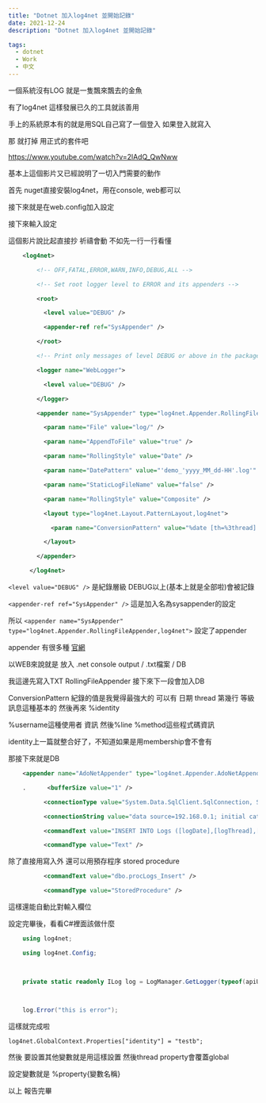 ```yaml
---
title: "Dotnet 加入log4net 並開始記錄"
date: 2021-12-24
description: "Dotnet 加入log4net 並開始記錄"

tags:
  - dotnet
  - Work
  - 中文
---
```


一個系統沒有LOG 就是一隻飄來飄去的金魚

有了log4net 這樣發展已久的工具就該善用

手上的系統原本有的就是用SQL自己寫了一個登入 如果登入就寫入

那 就打掉 用正式的套件吧

https://www.youtube.com/watch?v=2lAdQ_QwNww

基本上這個影片又已經說明了一切入門需要的動作

首先 nuget直接安裝log4net，用在console, web都可以

接下來就是在web.config加入設定

接下來輸入設定

這個影片說比起直接抄 祈禱會動 不如先一行一行看懂

    

    
```xml
    <log4net>

        <!-- OFF,FATAL,ERROR,WARN,INFO,DEBUG,ALL -->

        <!-- Set root logger level to ERROR and its appenders -->

        <root>

          <level value="DEBUG" />

          <appender-ref ref="SysAppender" />

        </root>

        <!-- Print only messages of level DEBUG or above in the packages -->

        <logger name="WebLogger">

          <level value="DEBUG" />

        </logger>

        <appender name="SysAppender" type="log4net.Appender.RollingFileAppender,log4net">

          <param name="File" value="log/" />

          <param name="AppendToFile" value="true" />

          <param name="RollingStyle" value="Date" />

          <param name="DatePattern" value="'demo_'yyyy_MM_dd-HH'.log'" />

          <param name="StaticLogFileName" value="false" />

          <param name="RollingStyle" value="Composite" />

          <layout type="log4net.Layout.PatternLayout,log4net">

            <param name="ConversionPattern" value="%date [th=%3thread] [line:%5L] [%-5level] %message%newlineIdentity - %identity%newlineUsername - %username%newline%location%newline%line%newline%method"/>

          </layout>

        </appender> 

      </log4net>
```
`<level value="DEBUG" />` 是紀錄層級 DEBUG以上(基本上就是全部啦)會被記錄

`<appender-ref ref="SysAppender" />` 這是加入名為sysappender的設定

所以 `<appender name="SysAppender" type="log4net.Appender.RollingFileAppender,log4net">` 設定了appender

appender 有很多種 [官網](https://logging.apache.org/log4net/release/features.html)

以WEB來說就是 放入 .net console output / .txt檔案 / DB

我這邊先寫入TXT RollingFileAppender 接下來下一段會加入DB

ConversionPattern 紀錄的值是我覺得最強大的 可以有 日期 thread 第幾行 等級 訊息這種基本的 然後再來 %identity

%username這種使用者 資訊 然後%line %method這些程式碼資訊

identity上一篇就整合好了，不知道如果是用membership會不會有

那接下來就是DB
```xml
    <appender name="AdoNetAppender" type="log4net.Appender.AdoNetAppender">

    .      <bufferSize value="1" />

          <connectionType value="System.Data.SqlClient.SqlConnection, System.Data, Version=1.0.3300.0, Culture=neutral, PublicKeyToken=b77a5c561934e089" />

          <connectionString value="data source=192.168.0.1; initial catalog=DB;integrated security=false;User ID=user;Password=password" />

          <commandText value="INSERT INTO Logs ([logDate],[logThread],[logLevel],[logSource],[logMessage],[exception],[user]) VALUES (@log_date, @log_thread, @log_level, @log_source, @log_message, @exception, @user)" />

          <commandType value="Text" />
```
除了直接用寫入外 還可以用預存程序 stored procedure

```xml
          <commandText value="dbo.procLogs_Insert" />

          <commandType value="StoredProcedure" />
```
這樣還能自動比對輸入欄位

設定完畢後，看看C#裡面該做什麼
```csharp
    using log4net;

    using log4net.Config;

    

    private static readonly ILog log = LogManager.GetLogger(typeof(apiUserController));

    

    log.Error("this is error");
```
這樣就完成啦

`log4net.GlobalContext.Properties["identity"] = "testb";`

然後 要設置其他變數就是用這樣設置 然後thread property會覆蓋global

設定變數就是 %property{變數名稱}

以上 報告完畢

